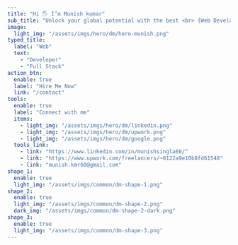 ```yaml
---
title: "Hi 🖐 I’m Munish kumar"
sub_title: "Unlock your global potential with the best <br> {Web Development} tools"
image:
  light_img: "/assets/imgs/hero/dm/hero-munish.png"
typed_title:
  label: "Web"
  text:
    - "Developer"
    - "Full Stack"
action_btn:
  enable: true
  label: "Hire Me Now"
  link: "/contact"
tools:
  enable: true
  label: "Connect with me"
  items:
    - light_img: "/assets/imgs/hero/dm/linkedin.png"
    - light_img: "/assets/imgs/hero/dm/upwork.png"
    - light_img: "/assets/imgs/hero/dm/google.png"
  tools_link:
    - link: "https://www.linkedin.com/in/munishsingla60/"
    - link: "https://www.upwork.com/freelancers/~0122a9e10b8fd61548"
    - link: "munish.kmr60@gmail.com"
shape_1:
  enable: true
  light_img: "/assets/imgs/common/dm-shape-1.png"
shape_2:
  enable: true
  light_img: "/assets/imgs/common/dm-shape-2.png"
  dark_img: "/assets/imgs/common/dm-shape-2-dark.png"
shape_3:
  enable: true
  light_img: "/assets/imgs/common/dm-shape-3.png"
---
```

